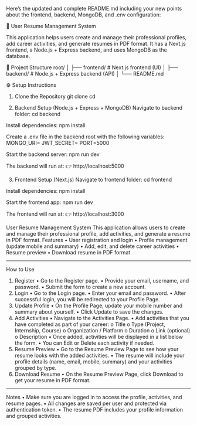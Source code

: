 Here’s the updated and complete README.md including your new points about the frontend, backend, MongoDB, and .env configuration:

🧾 User Resume Management System

This application helps users create and manage their professional profiles, add career activities, and generate resumes in PDF format.
It has a Next.js frontend, a Node.js + Express backend, and uses MongoDB as the database.

📁 Project Structure
root/
│
├── frontend/        # Next.js frontend (UI)
│
├── backend/         # Node.js + Express backend (API)
│
└── README.md

⚙️ Setup Instructions
1. Clone the Repository
git clone <repository-url>
cd <project-folder>

2. Backend Setup (Node.js + Express + MongoDB)
Navigate to backend folder:
cd backend

Install dependencies:
npm install

Create a .env file in the backend root with the following variables:
MONGO_URI=<your-mongodb-connection-string>
JWT_SECRET=<your-jwt-secret-key>
PORT=5000

Start the backend server:
npm run dev


The backend will run at:
👉 http://localhost:5000

3. Frontend Setup (Next.js)
Navigate to frontend folder:
cd frontend

Install dependencies:
npm install

Start the frontend app:
npm run dev


The frontend will run at:
👉 http://localhost:3000

User Resume Management System
This application allows users to create and manage their professional profile, add activities, and generate a resume in PDF format.
Features
•	User registration and login
•	Profile management (update mobile and summary)
•	Add, edit, and delete career activities
•	Resume preview
•	Download resume in PDF format
________________________________________
How to Use
1. Register
•	Go to the Register page.
•	Provide your email, username, and password.
•	Submit the form to create a new account.
2. Login
•	Go to the Login page.
•	Enter your email and password.
•	After successful login, you will be redirected to your Profile Page.
3. Update Profile
•	On the Profile Page, update your mobile number and summary about yourself.
•	Click Update to save the changes.
4. Add Activities
•	Navigate to the Activities Page.
•	Add activities that you have completed as part of your career:
  o	Title
  o	Type (Project, Internship, Course)
  o	Organization / Platform
  o	Duration
  o	Link (optional)
  o	Description
•	Once added, activities will be displayed in a list below the form.
•	You can Edit or Delete each activity if needed.
5. Resume Preview
•	Go to the Resume Preview Page to see how your resume looks with the added activities.
•	The resume will include your profile details (name, email, mobile, summary) and your activities grouped by type.
6. Download Resume
•	On the Resume Preview Page, click Download to get your resume in PDF format.
________________________________________
Notes
•	Make sure you are logged in to access the profile, activities, and resume pages.
•	All changes are saved per user and protected via authentication token.
•	The resume PDF includes your profile information and grouped activities.
